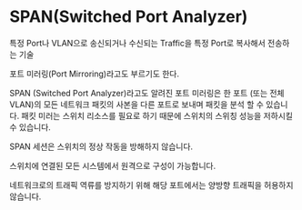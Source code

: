 # SPAN(Switched Port Analyzer)

특정 Port나 VLAN으로 송신되거나 수신되는 Traffic을 특정 Port로 복사해서 전송하는 기술

포트 미러링(Port Mirroring)라고도 부르기도 한다.


SPAN (Switched Port Analyzer)라고도 알려진  포트 미러링은 한 포트 (또는 전체 VLAN)의 모든 네트워크 패킷의 사본을 다른 포트로 보내며 패킷을 분석 할 수 있습니다. 패킷 미러는 스위치 리소스를 필요로 하기 때문에 스위치의 스위칭 성능을 저하시킬 수 있습니다.


SPAN 세션은 스위치의 정상 작동을 방해하지 않습니다.

스위치에 연결된 모든 시스템에서 원격으로 구성이 가능합니다.

네트워크로의 트래픽 역류를 방지하기 위해 해당 포트에서는 양방향 트래픽을 허용하지 않습니다.
